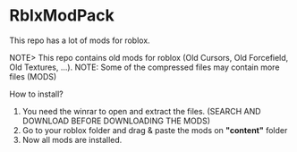 # RblxModPack
This repo has a lot of mods for roblox.

NOTE>
This repo contains old mods for roblox (Old Cursors, Old Forcefield, Old Textures, ...).
NOTE: Some of the compressed files may contain more files (MODS)

How to install?

1. You need the winrar to open and extract the files. (SEARCH AND DOWNLOAD BEFORE DOWNLOADING THE MODS)
2. Go to your roblox folder and drag & paste the mods on **"content"** folder
3. Now all mods are installed.
